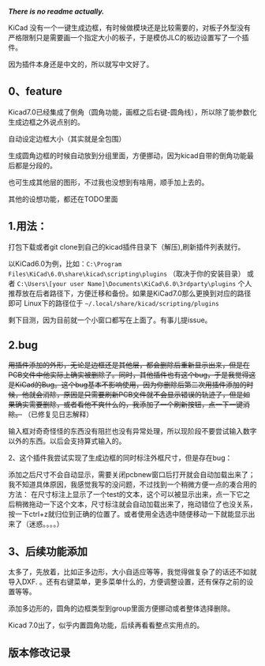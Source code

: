***There is no readme actually.***

KiCad 没有一个一键生成边框，有时候做模块还是比较需要的，对板子外型没有严格限制只是需要画一个指定大小的板子，于是模仿JLC的板边设置写了一个插件。

因为插件本身还是中文的，所以就写中文好了。

## 0、feature

Kicad7.0已经集成了倒角（圆角功能，画框之后右键-圆角线），所以除了能参数化生成边框之外说点别的。

自动设定边框大小（其实就是全包围）

生成圆角边框的时候自动放到分组里面，方便挪动，因为kicad自带的倒角功能最后都是分段的。

也可生成其他层的图形，不过我也没想到有啥用，顺手加上去的。

其他的设想功能，都还在TODO里面

## 1.用法：

打包下载或者git clone到自己的kicad插件目录下（解压),刷新插件列表就行。

以KiCad6.0为例，比如：``C:\Program Files\KiCad\6.0\share\kicad\scripting\plugins`` （取决于你的安装目录）
或者 ``C:\Users\[your user Name]\Documents\KiCad\6.0\3rdparty\plugins`` 个人推荐放在后者路径下，方便迁移和备份。如果是KiCad7.0那么更换到对应的路径即可
Linux下的路径位于
``~/.local/share/kicad/scripting/plugins``

剩下目测，因为目前就一个小窗口都写在上面了。有事儿提issue。


## 2.bug

~~用插件添加的外形，无论是边框还是其他层，都会删除后重新显示出来，但是在PCB文件中他实际上确实被删除了。同时，其他插件也有这个bug，于是我觉得这是KiCad的Bug。这个bug基本不影响使用，因为你删除后第二次用插件添加的时候，他就会消除，原因是只需要刷新PCB文件就不会显示错误的轨迹了，但是如果确实需要删除，或者看他不爽什么的，我添加了一个刷新按钮，点一下一键消除。~~    （已修复见日志解释）

输入框对奇奇怪怪的东西没有阻拦也没有异常处理，所以现阶段不要尝试输入数字以外的东西。以后会支持算式输入的。

2、这个插件我尝试实现了生成边框的同时标注外框尺寸，但是存在bug：

添加之后尺寸不会自动显示，需要关闭pcbnew窗口后打开就会自动加载出来了；我不知道具体原因，我感觉我写的没问题，不过找到一个稍微方便一点的凑合用的方法：
在尺寸标注上显示了一个test的文本，这个可以被显示出来，点一下它之后稍微拖动一下这个文本，尺寸标注就会自动加载出来了，拖动错位了也没关系，按一下ctrl+z就归位到正确的位置了。或者使用全选选中随便移动一下就能显示出来了（迷惑。。。。）

## 3、后续功能添加

太多了，先放着，比如正多边形，大小自适应等等，我觉得做复杂了的话还不如就导入DXF. 。还有右键菜单，更多菜单什么的，方便调整设置，还有保存之前的设置等等。

添加多边形的，圆角的边框类型到group里面方便挪动或者整体选择删除。

Kicad 7.0出了，似乎内置圆角功能，后续再看看整点实用点的。

## 版本修改记录

